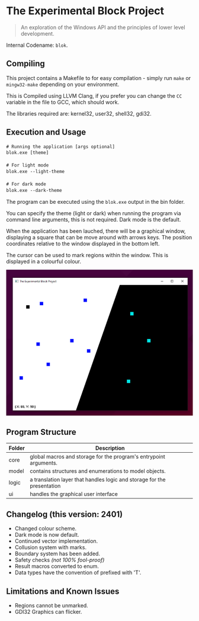 # The Experimental Block Project

> An exploration of the Windows API and the principles of lower level development.

Internal Codename: `blok`.

## Compiling

This project contains a Makefile to for easy compilation - simply run `make` or `mingw32-make` depending on your environment.

This is Compiled using LLVM Clang, if you prefer you can change the `CC` variable in the file to GCC, which should work.

The libraries required are: kernel32, user32, shell32, gdi32.

## Execution and Usage

```txt
# Running the application [args optional]
blok.exe [theme]

# For light mode
blok.exe --light-theme

# For dark mode
blok.exe --dark-theme
```

The program can be executed using the `blok.exe` output in the bin folder.

You can specify the theme (light or dark) when running the program via command line arguments, this is not required. Dark mode is the default.

When the application has been lauched, there will be a graphical window, displaying a
square that can be move around with arrows keys. The position coordinates relative to the
window displayed in the bottom left.

The cursor can be used to mark regions within the window. This is displayed in a colourful
colour.

![Main Window of Application](./doc/window-light-dark.PNG)

## Program Structure

| Folder | Description |
|--------|-------------|
| core   | global macros and storage for the program's entrypoint arguments.  |
| model  | contains structures and enumerations to model objects. |
| logic | a translation layer that handles logic and storage for the presentation |
| ui | handles the graphical user interface |

## Changelog (this version: 2401)

* Changed colour scheme.
* Dark mode is now default.
* Continued vector implementation.
* Collusion system with marks.
* Boundary system has been added.
* Safety checks _(not 100% fool-proof)_
* Result macros converted to enum.
* Data types have the convention of prefixed with 'T'.

## Limitations and Known Issues

* Regions cannot be unmarked.
* GDI32 Graphics can flicker.
